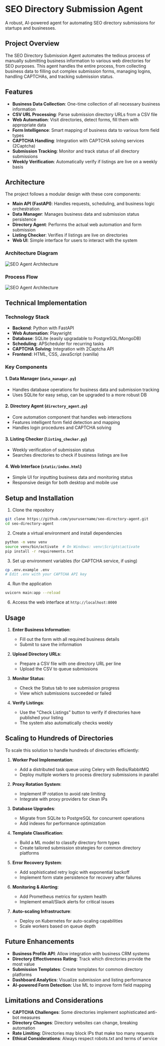 # SEO Directory Submission Agent

A robust, AI-powered agent for automating SEO directory submissions for startups and businesses.

## Project Overview

The SEO Directory Submission Agent automates the tedious process of manually submitting business information to various web directories for SEO purposes. This agent handles the entire process, from collecting business data to filling out complex submission forms, managing logins, handling CAPTCHAs, and tracking submission status.

## Features

- **Business Data Collection**: One-time collection of all necessary business information
- **CSV URL Processing**: Parse submission directory URLs from a CSV file
- **Web Automation**: Visit directories, detect forms, fill them with appropriate data
- **Form Intelligence**: Smart mapping of business data to various form field types
- **CAPTCHA Handling**: Integration with CAPTCHA solving services (2Captcha)
- **Submission Tracking**: Monitor and track status of all directory submissions
- **Weekly Verification**: Automatically verify if listings are live on a weekly basis

## Architecture

The project follows a modular design with these core components:

- **Main API (FastAPI)**: Handles requests, scheduling, and business logic orchestration
- **Data Manager**: Manages business data and submission status persistence
- **Directory Agent**: Performs the actual web automation and form submission
- **Listing Checker**: Verifies if listings are live on directories
- **Web UI**: Simple interface for users to interact with the system

### Architecture Diagram
![SEO Agent Architecture](./images/archi.svg)

### Process Flow
![SEO Agent Architecture](./images/flow.svg)


## Technical Implementation

### Technology Stack

- **Backend**: Python with FastAPI
- **Web Automation**: Playwright
- **Database**: SQLite (easily upgradable to PostgreSQL/MongoDB)
- **Scheduling**: APScheduler for recurring tasks
- **CAPTCHA Solving**: Integration with 2Captcha API
- **Frontend**: HTML, CSS, JavaScript (vanilla)

### Key Components

#### 1. Data Manager (`data_manager.py`)
- Handles database operations for business data and submission tracking
- Uses SQLite for easy setup, can be upgraded to a more robust DB

#### 2. Directory Agent (`directory_agent.py`)
- Core automation component that handles web interactions
- Features intelligent form field detection and mapping
- Handles login procedures and CAPTCHA solving

#### 3. Listing Checker (`listing_checker.py`)
- Weekly verification of submission status
- Searches directories to check if business listings are live

#### 4. Web Interface (`static/index.html`)
- Simple UI for inputting business data and monitoring status
- Responsive design for both desktop and mobile use

## Setup and Installation

1. Clone the repository
```bash
git clone https://github.com/yourusername/seo-directory-agent.git
cd seo-directory-agent
```

2. Create a virtual environment and install dependencies
```bash
python -m venv venv
source venv/bin/activate  # On Windows: venv\Scripts\activate
pip install -r requirements.txt
```
3. Set up environment variables (for CAPTCHA service, if using)
```bash
cp .env.example .env
# Edit .env with your CAPTCHA API key
```

4. Run the application
```bash
uvicorn main:app --reload
```

6. Access the web interface at `http://localhost:8000`

## Usage

1. **Enter Business Information**:
   - Fill out the form with all required business details
   - Submit to save the information

2. **Upload Directory URLs**:
   - Prepare a CSV file with one directory URL per line
   - Upload the CSV to queue submissions

3. **Monitor Status**:
   - Check the Status tab to see submission progress
   - View which submissions succeeded or failed

4. **Verify Listings**:
   - Use the "Check Listings" button to verify if directories have published your listing
   - The system also automatically checks weekly

## Scaling to Hundreds of Directories

To scale this solution to handle hundreds of directories efficiently:

1. **Worker Pool Implementation**:
   - Add a distributed task queue using Celery with Redis/RabbitMQ
   - Deploy multiple workers to process directory submissions in parallel

2. **Proxy Rotation System**:
   - Implement IP rotation to avoid rate limiting
   - Integrate with proxy providers for clean IPs

3. **Database Upgrades**:
   - Migrate from SQLite to PostgreSQL for concurrent operations
   - Add indexes for performance optimization

4. **Template Classification**:
   - Build a ML model to classify directory form types
   - Create tailored submission strategies for common directory platforms

5. **Error Recovery System**:
   - Add sophisticated retry logic with exponential backoff
   - Implement form state persistence for recovery after failures

6. **Monitoring & Alerting**:
   - Add Prometheus metrics for system health
   - Implement email/Slack alerts for critical issues

7. **Auto-scaling Infrastructure**:
   - Deploy on Kubernetes for auto-scaling capabilities
   - Scale workers based on queue depth

## Future Enhancements

- **Business Profile API**: Allow integration with business CRM systems
- **Directory Effectiveness Rating**: Track which directories provide the most value
- **Submission Templates**: Create templates for common directory platforms
- **Dashboard Analytics**: Visualize submission and listing performance
- **AI-powered Form Detection**: Use ML to improve form field mapping

## Limitations and Considerations

- **CAPTCHA Challenges**: Some directories implement sophisticated anti-bot measures
- **Directory Changes**: Directory websites can change, breaking automation
- **Rate Limiting**: Directories may block IPs that make too many requests
- **Ethical Considerations**: Always respect robots.txt and terms of service
